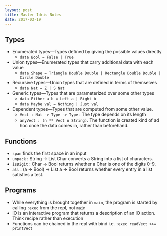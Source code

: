 ```yaml
---
layout: post
title: Master Idris Notes
date: 2017-03-19
---
```

## Types
- Enumerated types—Types defined by giving the possible values directly
    - `data Bool = False | True`
- Union types—Enumerated types that carry additional data with each value 
    - `data Shape = Triangle Double Double | Rectangle Double Double | Circle Double`
- Recursive types—Union types that are defined in terms of themselves
    - `data Nat = Z | S Nat`
- Generic types—Types that are parameterized over some other types
    - `data Either a b = Left a | Right b`
    - `data Maybe val = Nothing | Just val`
- Dependent types—Types that are computed from some other value.
    - `Vect : Nat -> Type -> Type` : The type depends on its length
    - `anyVect : (n ** Vect n String)`. The function is created kind of ad hoc once the data comes in, rather than beforehand. 

## Functions
- `span` finds the first space in an input
- `unpack` : String -> List Char converts a String into a list of characters.
- `isDigit` : Char -> Bool returns whether a Char is one of the digits 0–9.
- `all` : (a -> Bool) -> List a -> Bool returns whether every entry in a list satisfies a test.

## Programs
- While everything is brought together in `main`, the program is started by calling `:exec` from the repl, not `main`
- IO is an interactive program that returns a description of an IO action. Think recipe rather than execution
- Functions can be chained in the repl with bind i.e. `:exec readVect >>= printVect`